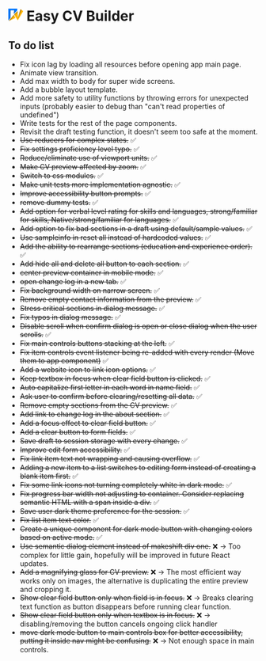 # <img src="./src/assets/images/logo.svg" alt="Easy CV builder logo" width="30px"/> Easy CV Builder

## To do list

- Fix icon lag by loading all resources before opening app main page.
- Animate view transition.
- Add max width to body for super wide screens.
- Add a bubble layout template.
- Add more safety to utility functions by throwing errors for unexpected inputs (probably easier to debug than "can't read properties of undefined")
- Write tests for the rest of the page components.
- Revisit the draft testing function, it doesn't seem too safe at the moment.
- ~~Use reducers for complex states.~~ ✅
- ~~Fix settings proficiency level typo.~~ ✅
- ~~Reduce/eliminate use of viewport units.~~ ✅
- ~~Make CV preview affected by zoom.~~ ✅
- ~~Switch to css modules.~~ ✅
- ~~Make unit tests more implementation agnostic.~~ ✅
- ~~Improve accessibility button prompts.~~ ✅
- ~~remove dummy tests.~~ ✅
- ~~Add option for verbal level rating for skills and languages, strong/familiar for skills, Native/strong/familiar for languages.~~ ✅
- ~~Add option to fix bad sections in a draft using default/sample values.~~ ✅
- ~~Use sampleinfo in reset all instead of hardcoded values.~~ ✅
- ~~Add the ability to rearrange sections (education and experience order).~~ ✅
- ~~Add hide all and delete all button to each section.~~ ✅
- ~~center preview container in mobile mode.~~ ✅
- ~~open change log in a new tab.~~ ✅
- ~~Fix background width on narrow screen.~~ ✅
- ~~Remove empty contact information from the preview.~~ ✅
- ~~Stress critical sections in dialog message.~~ ✅
- ~~Fix typos in dialog message.~~ ✅
- ~~Disable scroll when confirm dialog is open or close dialog when the user scrolls.~~ ✅
- ~~Fix main controls buttons stacking at the left.~~ ✅
- ~~Fix item controls event listener being re-added with every render (Move them to app component)~~ ✅
- ~~Add a website icon to link icon options.~~ ✅
- ~~Keep textbox in focus when clear field button is clicked.~~ ✅
- ~~Auto capitalize first letter in each word in name field.~~ ✅
- ~~Ask user to confirm before clearing/resetting all data.~~ ✅
- ~~Remove empty sections from the CV preview.~~ ✅
- ~~Add link to change log in the about section.~~ ✅
- ~~Add a focus effect to clear field button.~~ ✅
- ~~Add a clear button to form fields.~~ ✅
- ~~Save draft to session storage with every change.~~ ✅
- ~~Improve edit form accessibility.~~ ✅
- ~~Fix link item text not wrapping and causing overflow.~~ ✅
- ~~Adding a new item to a list switches to editing form instead of creating a blank item first.~~ ✅
- ~~Fix some link icons not turning completely white in dark mode.~~ ✅
- ~~Fix progress bar width not adjusting to container. Consider replacing semantic HTML with a span inside a div.~~ ✅
- ~~Save user dark theme preference for the session.~~ ✅
- ~~Fix list item text color.~~ ✅
- ~~Create a unique component for dark mode button with changing colors based on active mode.~~ ✅
- ~~Use semantic dialog element instead of makeshift div one.~~ ❌ -> Too complex for little gain, hopefully will be improved in future React updates.
- ~~Add a magnifying glass for CV preview.~~ ❌ -> The most efficient way works only on images, the alternative is duplicating the entire preview and cropping it.
- ~~Show clear field button only when field is in focus.~~ ❌ -> Breaks clearing text function as button disappears before running clear function.
- ~~Show clear field button only when textbox is in focus.~~ ❌ -> disabling/removing the button cancels ongoing click handler
- ~~move dark mode button to main controls box for better accessibility, putting it inside nav might be confusing.~~ ❌ -> Not enough space in main controls.